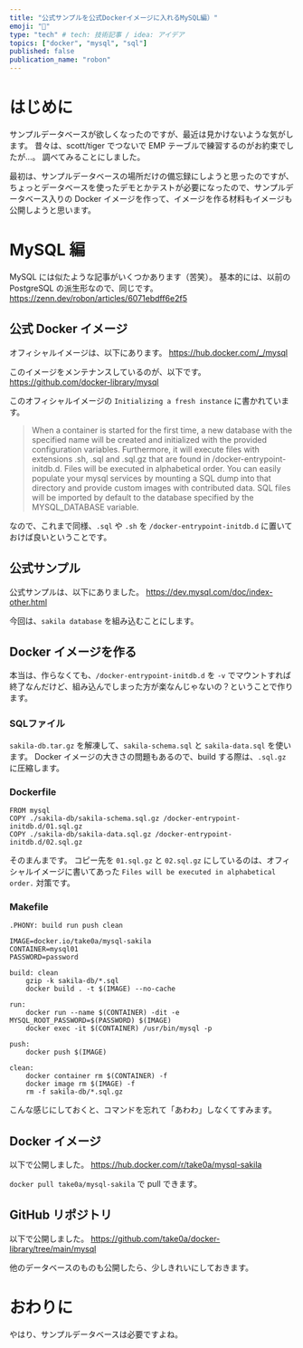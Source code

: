```yaml
---
title: "公式サンプルを公式Dockerイメージに入れるMySQL編）"
emoji: "🐬"
type: "tech" # tech: 技術記事 / idea: アイデア
topics: ["docker", "mysql", "sql"]
published: false
publication_name: "robon"
---
```


# はじめに
サンプルデータベースが欲しくなったのですが、最近は見かけないような気がします。
昔々は、scott/tiger でつないで EMP テーブルで練習するのがお約束でしたが…。
調べてみることにしました。

最初は、サンプルデータベースの場所だけの備忘録にしようと思ったのですが、ちょっとデータベースを使ったデモとかテストが必要になったので、サンプルデータベース入りの Docker イメージを作って、イメージを作る材料もイメージも公開しようと思います。

# MySQL 編
MySQL には似たような記事がいくつかあります（苦笑）。
基本的には、以前の PostgreSQL の派生形なので、同じです。
https://zenn.dev/robon/articles/6071ebdff6e2f5

## 公式 Docker イメージ
オフィシャルイメージは、以下にあります。
https://hub.docker.com/_/mysql

このイメージをメンテナンスしているのが、以下です。
https://github.com/docker-library/mysql

このオフィシャルイメージの `Initializing a fresh instance` に書かれています。

> When a container is started for the first time, a new database with the specified name will be created and initialized with the provided configuration variables. Furthermore, it will execute files with extensions .sh, .sql and .sql.gz that are found in /docker-entrypoint-initdb.d. Files will be executed in alphabetical order. You can easily populate your mysql services by mounting a SQL dump into that directory⁠ and provide custom images⁠ with contributed data. SQL files will be imported by default to the database specified by the MYSQL_DATABASE variable.

なので、これまで同様、`.sql` や `.sh` を `/docker-entrypoint-initdb.d` に置いておけば良いということです。

## 公式サンプル
公式サンプルは、以下にありました。
https://dev.mysql.com/doc/index-other.html

今回は、`sakila database` を組み込むことにします。

## Docker イメージを作る
本当は、作らなくても、`/docker-entrypoint-initdb.d` を `-v` でマウントすれば終了なんだけど、組み込んでしまった方が楽なんじゃないの？ということで作ります。

### SQLファイル
`sakila-db.tar.gz` を解凍して、`sakila-schema.sql` と `sakila-data.sql` を使います。
Docker イメージの大きさの問題もあるので、build する際は、`.sql.gz` に圧縮します。

### Dockerfile
```dockerfile: Dockerfile
FROM mysql
COPY ./sakila-db/sakila-schema.sql.gz /docker-entrypoint-initdb.d/01.sql.gz
COPY ./sakila-db/sakila-data.sql.gz /docker-entrypoint-initdb.d/02.sql.gz
```
そのまんまです。
コピー先を `01.sql.gz` と `02.sql.gz` にしているのは、オフィシャルイメージに書いてあった `Files will be executed in alphabetical order.` 対策です。

### Makefile
```makefile: Makefile
.PHONY: build run push clean

IMAGE=docker.io/take0a/mysql-sakila
CONTAINER=mysql01
PASSWORD=password

build: clean
	gzip -k sakila-db/*.sql 
	docker build . -t $(IMAGE) --no-cache

run:
	docker run --name $(CONTAINER) -dit -e MYSQL_ROOT_PASSWORD=$(PASSWORD) $(IMAGE)
	docker exec -it $(CONTAINER) /usr/bin/mysql -p

push:
	docker push $(IMAGE)

clean:
	docker container rm $(CONTAINER) -f
	docker image rm $(IMAGE) -f
	rm -f sakila-db/*.sql.gz
```
こんな感じにしておくと、コマンドを忘れて「あわわ」しなくてすみます。

## Docker イメージ
以下で公開しました。
https://hub.docker.com/r/take0a/mysql-sakila

`docker pull take0a/mysql-sakila` で pull できます。

## GitHub リポジトリ
以下で公開しました。
https://github.com/take0a/docker-library/tree/main/mysql

他のデータベースのものも公開したら、少しきれいにしておきます。

# おわりに
やはり、サンプルデータベースは必要ですよね。
